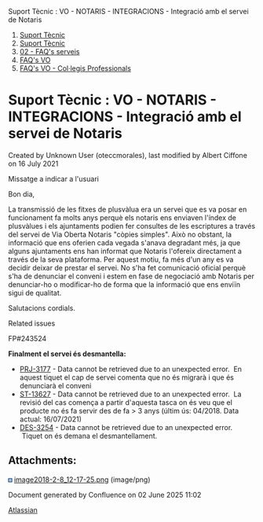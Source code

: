 Suport Tècnic : VO - NOTARIS - INTEGRACIONS - Integració amb el servei de Notaris  

1.  [Suport Tècnic](index.html)
2.  [Suport Tècnic](13893782.html)
3.  [02 - FAQ's serveis](26313393.html)
4.  [FAQ's VO](28705575.html)
5.  [FAQ's VO - Col·legis Professionals](28705581.html)

Suport Tècnic : VO - NOTARIS - INTEGRACIONS - Integració amb el servei de Notaris
=================================================================================

Created by Unknown User (oteccmorales), last modified by Albert Ciffone on 16 July 2021

Missatge a indicar a l'usuari

Bon dia,

  

La transmissió de les fitxes de plusvàlua era un servei que es va posar en funcionament fa molts anys perquè els notaris ens enviaven l'índex de plusvàlues i els ajuntaments podien fer consultes de les escriptures a través del servei de Via Oberta Notaris "còpies simples". Això no obstant, la informació que ens oferien cada vegada s'anava degradant més, ja que alguns ajuntaments ens han informat que Notaris l'ofereix directament a través de la seva plataforma. Per aquest motiu, fa més d'un any es va decidir deixar de prestar el servei. No s'ha fet comunicació oficial perquè s'ha de denunciar el conveni i estem en fase de negociació amb Notaris per denunciar-ho o modificar-ho de forma que la informació que ens enviïn sigui de qualitat.  

  

Salutacions cordials.

Related issues

FP#243524

**Finalment el servei és desmantella:**

*   [PRJ-3177](https://contacte.aoc.cat/browse/PRJ-3177?src=confmacro) - Data cannot be retrieved due to an unexpected error.  En aquest tiquet el cap de servei comenta que no és migrarà i que és denunciarà el conveni
*   [ST-13627](https://contacte.aoc.cat/browse/ST-13627?src=confmacro) - Data cannot be retrieved due to an unexpected error.  La revisió del cas comença a partir d'aquesta tasca on és veu que el producte no és fa servir des de fa > 3 anys (últim ús: 04/2018. Data actual: 16/07/2021)
*   [DES-3254](https://contacte.aoc.cat/browse/DES-3254?src=confmacro) - Data cannot be retrieved due to an unexpected error.  Tiquet on és demana el desmantellament.

Attachments:
------------

![](images/icons/bullet_blue.gif) [image2018-2-8\_12-17-25.png](attachments/30869449/30869450.png) (image/png)  

Document generated by Confluence on 02 June 2025 11:02

[Atlassian](http://www.atlassian.com/)